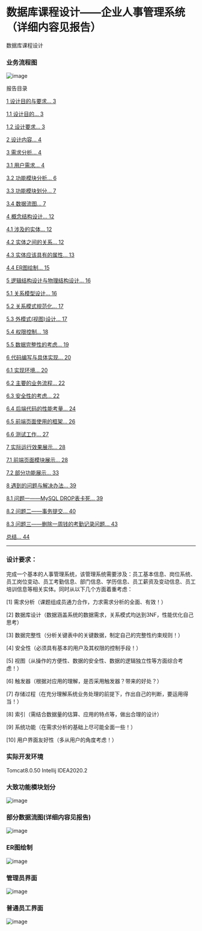 # 数据库课程设计——企业人事管理系统（详细内容见报告）
数据库课程设计
### 业务流程图
![image](https://github.com/thisisbaiy/-Enterprise_Personnel_Management_System/assets/96861449/2a37ae48-d1a8-4921-99b4-aa74c91decd6)

报告目录

[1 设计目的与要求... 3](#_Toc139471062)

[1.1 设计目的... 3](#_Toc139471063)

[1.2 设计要求... 3](#_Toc139471064)

[2 设计内容... 4](#_Toc139471065)

[3 需求分析... 4](#_Toc139471066)

[3.1 用户需求... 4](#_Toc139471067)

[3.2 功能模块分析... 6](#_Toc139471068)

[3.3 功能模块划分... 7](#_Toc139471069)

[3.4 数据流图... 7](#_Toc139471070)

[4 概念结构设计... 12](#_Toc139471071)

[4.1 涉及的实体... 12](#_Toc139471072)

[4.2 实体之间的关系... 12](#_Toc139471073)

[4.3 实体应该具有的属性... 13](#_Toc139471074)

[4.4 ER图绘制... 15](#_Toc139471075)

[5 逻辑结构设计与物理结构设计... 16](#_Toc139471076)

[5.1 关系模型设计... 16](#_Toc139471077)

[5.2 关系模式规范化... 17](#_Toc139471078)

[5.3 外模式(视图)设计... 17](#_Toc139471079)

[5.4 权限控制... 18](#_Toc139471080)

[5.5 数据完整性的考虑... 19](#_Toc139471081)

[6 代码编写与具体实现... 20](#_Toc139471082)

[6.1 实现环境... 20](#_Toc139471083)

[6.2 主要的业务流程... 22](#_Toc139471084)

[6.3 安全性的考虑... 22](#_Toc139471085)

[6.4 后端代码的性能考量... 24](#_Toc139471086)

[6.5 前端页面使用的框架... 26](#_Toc139471087)

[6.6 测试工作... 27](#_Toc139471088)

[7 实际运行效果展示... 28](#_Toc139471089)

[7.1 前端页面模块展示... 28](#_Toc139471090)

[7.2 部分功能展示... 33](#_Toc139471091)

[8 遇到的问题与解决办法... 39](#_Toc139471092)

[8.1 问题一——MySQL DROP表卡死... 39](#_Toc139471093)

[8.2 问题二——事务提交... 40](#_Toc139471094)

[8.3 问题三——删除一周钱的考勤记录问题... 43](#_Toc139471095)

[总结... 44](#_Toc139471096)


---- 
### 设计要求：
完成一个基本的人事管理系统，该管理系统需要涉及：员工基本信息、岗位系统、员工岗位变动、员工考勤信息、部门信息、学历信息、员工薪资及变动信息、员工培训信息等相关实体。同时从以下几个方面着重考虑：

[1]      需求分析（课题组成员通力合作，力求需求分析的全面、有效！）

[2]      数据库设计（数据涵盖系统的数据需求，关系模式均达到3NF，性能优化自己思考）

[3]      数据完整性（分析关键表中的关键数据，制定自己的完整性约束规则！）

[4]      安全性（必须具有基本的用户及其权限的控制手段！）

[5]      视图（从操作的方便性、数据的安全性、数据的逻辑独立性等方面综合考虑！）

[6]      触发器（根据对应用的理解，是否采用触发器？带来的好处？）

[7]      存储过程（在充分理解系统业务处理的前提下，作出自己的判断，要运用得当！）

[8]      索引（需结合数据量的估算、应用的特点等，做出合理的设计）

[9]      系统功能（在需求分析的基础上尽可能全面一些！）

[10]  用户界面友好性（多从用户的角度考虑！）
### 实际开发环境
Tomcat8.0.50
Intellij IDEA2020.2


### 大致功能模块划分
![image](https://github.com/thisisbaiy/-Enterprise_Personnel_Management_System/assets/96861449/f95753fe-f4ef-49fa-b671-c27feb3b393d)

### 部分数据流图(详细内容见报告)
![image](https://github.com/thisisbaiy/-Enterprise_Personnel_Management_System/assets/96861449/77e6b028-f0cc-4ad1-b485-44ab41a84b4d)

### ER图绘制
![image](https://github.com/thisisbaiy/-Enterprise_Personnel_Management_System/assets/96861449/b4a71300-af38-4390-8faf-9f7df7933e05)

### 管理员界面
![image](https://github.com/thisisbaiy/-Enterprise_Personnel_Management_System/assets/96861449/329e5999-b60b-4886-9636-993d0347ee5a)

### 普通员工界面
![image](https://github.com/thisisbaiy/-Enterprise_Personnel_Management_System/assets/96861449/2630efad-329c-4063-97eb-c55fdad7e4a3)



